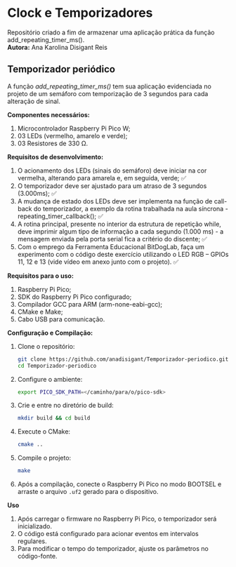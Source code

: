 # Clock e Temporizadores
Repositório criado a fim de armazenar uma aplicação prática da função add_repeating_timer_ms().<br>
__Autora:__ Ana Karolina Disigant Reis

## Temporizador periódico
A função _add_repeating_timer_ms()_ tem sua aplicação evidenciada no projeto de um semáforo com temporização de 3 segundos para cada alteração de sinal.<br>

__Componentes necessários:__ <br>
1) Microcontrolador Raspberry Pi Pico W;
2) 03 LEDs (vermelho, amarelo e verde);
3) 03 Resistores de 330 Ω.

__Requisitos de desenvolvimento:__

1) O acionamento dos LEDs (sinais do semáforo) deve iniciar na cor vermelha, alterando para amarela e, em seguida, verde; ✅
2) O temporizador deve ser ajustado para um atraso de 3 segundos (3.000ms); ✅
3) A mudança de estado dos LEDs deve ser implementa na função de call-back do temporizador, a exemplo da rotina trabalhada na aula síncrona - repeating_timer_callback(); ✅
4) A rotina principal, presente no interior da estrutura de repetição while, deve imprimir algum tipo de informação a cada segundo (1.000 ms) - a mensagem enviada pela porta serial fica a critério do discente; ✅
5) Com o emprego da Ferramenta Educacional BitDogLab, faça um experimento com o código deste exercício utilizando o LED RGB – GPIOs 11, 12 e 13 (vide vídeo em anexo junto com o projeto). ✅

__Requisitos para o uso:__

1) Raspberry Pi Pico;
2) SDK do Raspberry Pi Pico configurado;
3) Compilador GCC para ARM (arm-none-eabi-gcc);
4) CMake e Make;
5) Cabo USB para comunicação.

__Configuração e Compilação:__

1. Clone o repositório:
   ```sh
   git clone https://github.com/anadisigant/Temporizador-periodico.git
   cd Temporizador-periodico
   ```
2. Configure o ambiente:
   ```sh
   export PICO_SDK_PATH=</caminho/para/o/pico-sdk>
   ```
3. Crie e entre no diretório de build:
   ```sh
   mkdir build && cd build
   ```
4. Execute o CMake:
   ```sh
   cmake ..
   ```
5. Compile o projeto:
   ```sh
   make
   ```
6. Após a compilação, conecte o Raspberry Pi Pico no modo BOOTSEL e arraste o arquivo `.uf2` gerado para o dispositivo.

__Uso__

1. Após carregar o firmware no Raspberry Pi Pico, o temporizador será inicializado.
2. O código está configurado para acionar eventos em intervalos regulares.
3. Para modificar o tempo do temporizador, ajuste os parâmetros no código-fonte.

